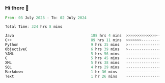 ### Hi there 👋

<!--
**luoxuanzao/luoxuanzao** is a ✨ _special_ ✨ repository because its `README.md` (this file) appears on your GitHub profile.

Here are some ideas to get you started:

- 🔭 I’m currently working on ...
- 🌱 I’m currently learning ...
- 👯 I’m looking to collaborate on ...
- 🤔 I’m looking for help with ...
- 💬 Ask me about ...
- 📫 How to reach me: ...
- 😄 Pronouns: ...
- ⚡ Fun fact: ...
-->

<!--START_SECTION:waka-->

```rust
From: 03 July 2023 - To: 02 July 2024

Total Time: 324 hrs 8 mins

Java                                   188 hrs 4 mins  >>>>>>>>>>>>>>-----------   57.96 %
C++                                    89 hrs 11 mins  >>>>>>>------------------   27.49 %
Python                                 9 hrs 35 mins   >------------------------   02.95 %
ObjectiveC                             6 hrs 39 mins   >------------------------   02.05 %
YAML                                   5 hrs 56 mins   -------------------------   01.83 %
C                                      5 hrs 45 mins   -------------------------   01.77 %
XML                                    5 hrs 38 mins   -------------------------   01.74 %
SQL                                    4 hrs 29 mins   -------------------------   01.39 %
Markdown                               1 hr 36 mins    -------------------------   00.49 %
Text                                   1 hr 26 mins    -------------------------   00.45 %
```

<!--END_SECTION:waka-->